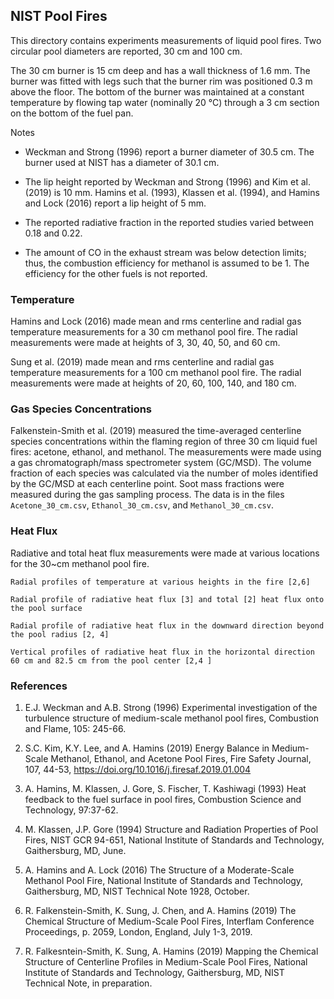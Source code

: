 ## NIST Pool Fires

This directory contains experiments measurements of liquid pool fires. Two circular pool diameters are reported, 30 cm and 100 cm. 

The 30 cm burner is 15 cm deep and has a wall thickness of 1.6 mm. The burner was fitted with legs such that the burner rim was positioned 0.3 m above the floor. The bottom of the burner was maintained at a constant temperature by flowing tap water (nominally 20 °C) through a 3 cm section on the bottom of the fuel pan.

Notes

* Weckman and Strong (1996) report a burner diameter of 30.5 cm. The burner used at NIST has a diameter of 30.1 cm.

* The lip height reported by Weckman and Strong (1996) and Kim et al. (2019) is 10 mm. Hamins et al. (1993), Klassen et al. (1994), and Hamins and Lock (2016) report a lip height of 5 mm.

* The reported radiative fraction in the reported studies varied between 0.18 and 0.22.

* The amount of CO in the exhaust stream was below detection limits; thus, the combustion efficiency for methanol is assumed to be 1. The efficiency for the other fuels is not reported.


### Temperature

Hamins and Lock (2016) made mean and rms centerline and radial gas temperature measurements for a 30 cm methanol pool fire. The radial measurements were made at heights of 3, 30, 40, 50, and 60 cm.

Sung et al. (2019) made mean and rms centerline and radial gas temperature measurements for a 100 cm methanol pool fire. The radial measurements were made at heights of 20, 60, 100, 140, and 180 cm.

### Gas Species Concentrations

Falkenstein-Smith et al. (2019) measured the time-averaged centerline species concentrations within the flaming region of three 30 cm liquid fuel fires: acetone, ethanol, and methanol. The measurements were made using a gas chromatograph/mass spectrometer system (GC/MSD). The volume fraction of each species was calculated via the number of moles identified by the GC/MSD at each centerline point. Soot mass fractions were measured during the gas sampling process. The data is in the files `Acetone_30_cm.csv`, `Ethanol_30_cm.csv`, and `Methanol_30_cm.csv`.


### Heat Flux

Radiative and total heat flux measurements were made at various locations for the 30~cm methanol pool fire. 

	Radial profiles of temperature at various heights in the fire [2,6]

	Radial profile of radiative heat flux [3] and total [2] heat flux onto the pool surface

	Radial profile of radiative heat flux in the downward direction beyond the pool radius [2, 4]

	Vertical profiles of radiative heat flux in the horizontal direction 60 cm and 82.5 cm from the pool center [2,4 ] 


### References

1. E.J. Weckman and A.B. Strong (1996) Experimental investigation of the turbulence structure of medium-scale methanol pool fires, Combustion and Flame, 105: 245-66.

2. S.C. Kim, K.Y. Lee, and A. Hamins (2019) Energy Balance in Medium-Scale Methanol, Ethanol, and Acetone Pool Fires, Fire Safety Journal, 107, 44-53, https://doi.org/10.1016/j.firesaf.2019.01.004

3. A. Hamins, M. Klassen, J. Gore, S. Fischer, T. Kashiwagi (1993) Heat feedback to the fuel surface in pool fires, Combustion Science and Technology, 97:37-62.

4. M. Klassen, J.P. Gore (1994) Structure and Radiation Properties of Pool Fires, NIST GCR 94-651, National Institute of Standards and Technology, Gaithersburg, MD, June.

5. A. Hamins and A. Lock (2016) The Structure of a Moderate-Scale Methanol Pool Fire, National Institute of Standards and Technology, Gaithersburg, MD, NIST Technical Note 1928, October.

6. R. Falkenstein-Smith, K. Sung, J. Chen, and A. Hamins (2019) The Chemical Structure of Medium-Scale Pool Fires, Interflam Conference Proceedings, p. 2059, London, England, July 1-3, 2019.

7. R. Falkesntein-Smith, K. Sung, A. Hamins (2019) Mapping the Chemical Structure of Centerline Profiles in Medium-Scale Pool Fires, National Institute of Standards and Technology, Gaithersburg, MD, NIST Technical Note, in preparation.

